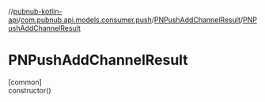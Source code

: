 //[pubnub-kotlin-api](../../../index.md)/[com.pubnub.api.models.consumer.push](../index.md)/[PNPushAddChannelResult](index.md)/[PNPushAddChannelResult](-p-n-push-add-channel-result.md)

# PNPushAddChannelResult

[common]\
constructor()
